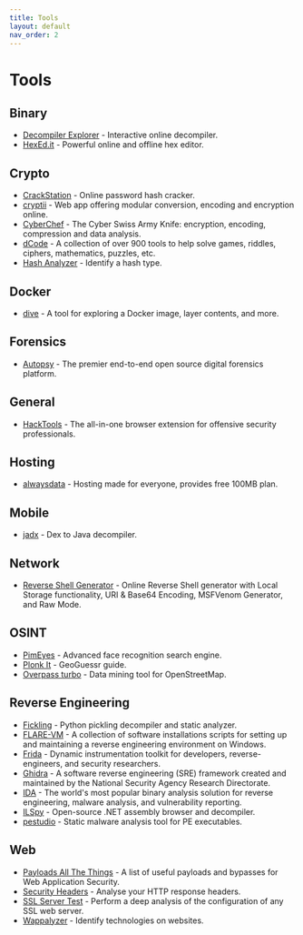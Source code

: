 ```yaml
---
title: Tools
layout: default
nav_order: 2
---
```


# Tools

## Binary

- [Decompiler Explorer](https://dogbolt.org) - Interactive online decompiler.
- [HexEd.it](https://hexed.it) - Powerful online and offline hex editor.

## Crypto

- [CrackStation](https://crackstation.net) - Online password hash cracker.
- [cryptii](https://cryptii.com) - Web app offering modular conversion, encoding and encryption online.
- [CyberChef](https://gchq.github.io/CyberChef) - The Cyber Swiss Army Knife: encryption, encoding, compression and data analysis.
- [dCode](https://www.dcode.fr/en) - A collection of over 900 tools to help solve games, riddles, ciphers, mathematics, puzzles, etc.
- [Hash Analyzer](https://www.tunnelsup.com/hash-analyzer) - Identify a hash type.

## Docker

- [dive](https://github.com/wagoodman/dive) - A tool for exploring a Docker image, layer contents, and more.

## Forensics

- [Autopsy](https://www.autopsy.com) - The premier end-to-end open source digital forensics platform.

## General

- [HackTools](https://hacktools.sh) - The all-in-one browser extension for offensive security professionals.

## Hosting

- [alwaysdata](https://www.alwaysdata.com/en) - Hosting made for everyone, provides free 100MB plan.

## Mobile

- [jadx](https://github.com/skylot/jadx) - Dex to Java decompiler.

## Network

- [Reverse Shell Generator](https://www.revshells.com) - Online Reverse Shell generator with Local Storage functionality, URI & Base64 Encoding, MSFVenom Generator, and Raw Mode.

## OSINT

- [PimEyes](https://pimeyes.com) - Advanced face recognition search engine.
- [Plonk It](https://www.plonkit.net) - GeoGuessr guide.
- [Overpass turbo](https://overpass-turbo.eu) - Data mining tool for OpenStreetMap.

## Reverse Engineering

- [Fickling](https://github.com/trailofbits/fickling) - Python pickling decompiler and static analyzer.
- [FLARE-VM](https://github.com/mandiant/flare-vm) - A collection of software installations scripts for setting up and maintaining a reverse engineering environment on Windows.
- [Frida](https://frida.re) - Dynamic instrumentation toolkit for developers, reverse-engineers, and security researchers.
- [Ghidra](https://www.nsa.gov/ghidra) - A software reverse engineering (SRE) framework created and maintained by the National Security Agency Research Directorate.
- [IDA](https://hex-rays.com) - The world's most popular binary analysis solution for reverse engineering, malware analysis, and vulnerability reporting.
- [ILSpy](https://github.com/icsharpcode/ILSpy) - Open-source .NET assembly browser and decompiler.
- [pestudio](https://www.winitor.com) - Static malware analysis tool for PE executables.

## Web

- [Payloads All The Things](https://swisskyrepo.github.io/PayloadsAllTheThings) - A list of useful payloads and bypasses for Web Application Security.
- [Security Headers](https://securityheaders.com) - Analyse your HTTP response headers.
- [SSL Server Test](https://www.ssllabs.com/ssltest) - Perform a deep analysis of the configuration of any SSL web server.
- [Wappalyzer](https://www.wappalyzer.com) - Identify technologies on websites.
